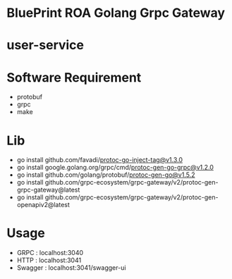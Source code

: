 # BluePrint ROA Golang Grpc Gateway
# user-service
# Software Requirement

- protobuf
- grpc
- make

# Lib

- go install github.com/favadi/protoc-go-inject-tag@v1.3.0
- go install google.golang.org/grpc/cmd/protoc-gen-go-grpc@v1.2.0
- go install github.com/golang/protobuf/protoc-gen-go@v1.5.2
- go install github.com/grpc-ecosystem/grpc-gateway/v2/protoc-gen-grpc-gateway@latest
- go install github.com/grpc-ecosystem/grpc-gateway/v2/protoc-gen-openapiv2@latest

# Usage

- GRPC : localhost:3040
- HTTP : localhost:3041
- Swagger : localhost:3041/swagger-ui

